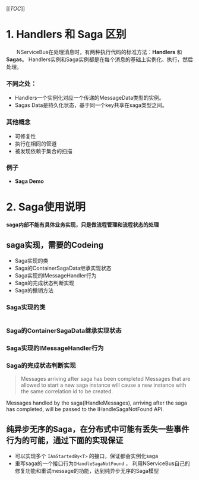 [[_TOC_]]


# 1. Handlers 和 Saga 区别

&emsp;&emsp;NServiceBus在处理消息时，有两种执行代码的标准方法：**Handlers** 和 **Sagas**。
Handlers实例和Saga实例都是在每个消息的基础上实例化、执行，然后处理。

### **不同之处：**
- Handlers一个实例化对应一个传递的MessageData类型的实例。
- Sagas Data是持久化状态，基于同一个key共享在saga类型之间。


### 其他概念
- 可修复性
- 执行在相同的管道
- 被发现依赖于集合的扫描


### 例子
- **Saga Demo**


# 2. Saga使用说明
**saga内部不能有具体业务实现，只是做流程管理和流程状态的处理**
## saga实现，需要的Codeing
- Saga实现的类
- Saga的ContainerSagaData继承实现状态
- Saga实现的IMessageHandler行为
- Saga的完成状态判断实现
- Saga的撤销方法

### Saga实现的类
```csharp

```
### Saga的ContainerSagaData继承实现状态

### Saga实现的IMessageHandler行为
### Saga的完成状态判断实现

>Messages arriving after saga has been completed
Messages that are allowed to start a new saga instance will cause a new instance with the same correlation id to be created.

Messages handled by the saga(IHandleMessages<T>), arriving after the saga has completed, will be passed to the IHandleSagaNotFound API.

## 纯异步无序的Saga，在分布式中可能有丢失一些事件行为的可能，通过下面的实现保证
- 可以实现多个 `IAmStartedBy<T>` 的接口，保证都会实例化saga
- 重写saga的一个接口行为`IHandleSagaNotFound` ， 利用NServiceBus自己的修复功能和重试message的功能，达到纯异步无序的Saga模型


